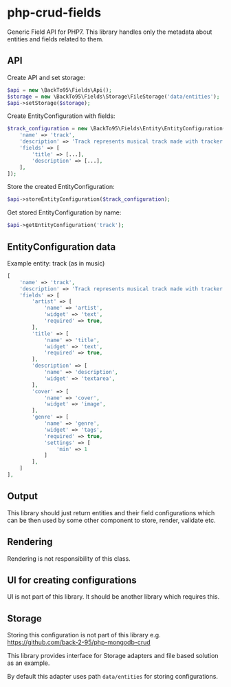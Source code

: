 # php-crud-fields
Generic Field API for PHP7.
This library handles only the metadata about entities and fields related to them.

## API

Create API and set storage:
```PHP
$api = new \BackTo95\Fields\Api();
$storage = new \BackTo95\Fields\Storage\FileStorage('data/entities');
$api->setStorage($storage);
```
Create EntityConfiguration with fields:
```PHP
$track_configuration = new \BackTo95\Fields\Entity\EntityConfiguration([
    'name' => 'track',
    'description' => 'Track represents musical track made with tracker software',
    'fields' => [
        'title' => [...],
        'description' => [...],
    ],
]);
```
Store the created EntityConfiguration:
```PHP
$api->storeEntityConfiguration($track_configuration);
```
Get stored EntityConfiguration by name:
```PHP
$api->getEntityConfiguration('track');
```

## EntityConfiguration data

Example entity: track (as in music)

````PHP
[
    'name' => 'track',
    'description' => 'Track represents musical track made with tracker software',
    'fields' => [
        'artist' => [
            'name' => 'artist',
            'widget' => 'text',
            'required' => true,
        ],
        'title' => [
            'name' => 'title',
            'widget' => 'text',
            'required' => true,
        ],
        'description' => [
            'name' => 'description',
            'widget' => 'textarea',
        ],
        'cover' => [
            'name' => 'cover',
            'widget' => 'image',
        ],
        'genre' => [
            'name' => 'genre',
            'widget' => 'tags',
            'required' => true,
            'settings' => [
                'min' => 1
            ]
        ],
    ]
],
````

## Output

This library should just return entities and their field configurations which can be then used by some other component to store, render, validate etc.

## Rendering ##

Rendering is not responsibility of this class.

## UI for creating configurations ##

UI is not part of this library. It should be another library which requires this.

## Storage ##

Storing this configuration is not part of this library e.g. https://github.com/back-2-95/php-mongodb-crud

This library provides interface for Storage adapters and file based solution as an example.

By default this adapter uses path `data/entities` for storing configurations.
